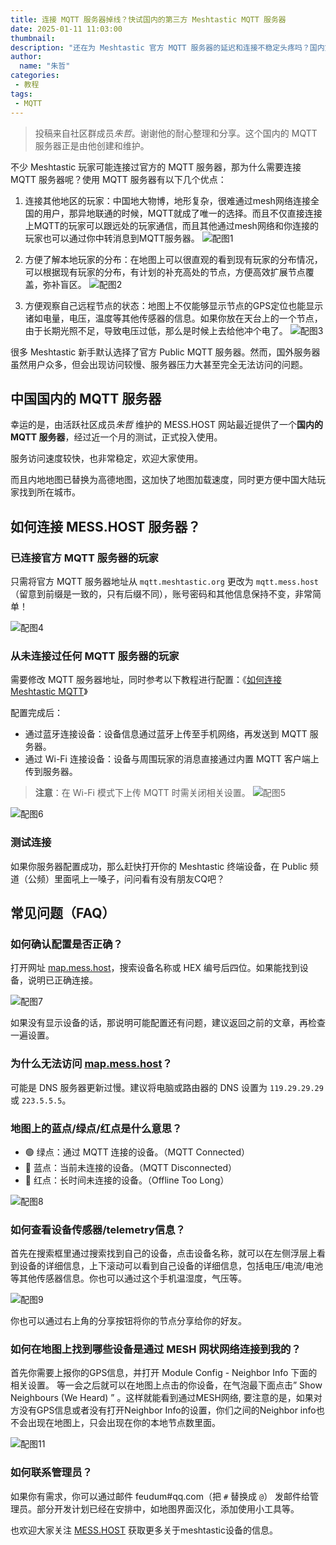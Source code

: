 ```yaml
---
title: 连接 MQTT 服务器掉线？快试国内的第三方 Meshtastic MQTT 服务器
date: 2025-01-11 11:03:00
thumbnail: 
description: "还在为 Meshtastic 官方 MQTT 服务器的延迟和连接不稳定头疼吗？国内第三方服务器 MESS.HOST 正式上线，专为中国玩家优化，速度快、稳定性高，还支持高德地图，让设备管理更方便！"
author:
  name: "朱哲"
categories:
 - 教程
tags:
 - MQTT
---
```


> 投稿来自社区群成员*朱哲*。谢谢他的耐心整理和分享。这个国内的 MQTT 服务器正是由他创建和维护。

不少 Meshtastic 玩家可能连接过官方的 MQTT 服务器，那为什么需要连接 MQTT 服务器呢？使用 MQTT 服务器有以下几个优点：

1. 连接其他地区的玩家：中国地大物博，地形复杂，很难通过mesh网络连接全国的用户，那异地联通的时候，MQTT就成了唯一的选择。而且不仅直接连接上MQTT的玩家可以跟远处的玩家通信，而且其他通过mesh网络和你连接的玩家也可以通过你中转消息到MQTT服务器。
  ![配图1](./how-to-connect-to-messhost-third-party-china-mqtt-server/1.webp)

1. 方便了解本地玩家的分布：在地图上可以很直观的看到现有玩家的分布情况，可以根据现有玩家的分布，有计划的补充高处的节点，方便高效扩展节点覆盖，弥补盲区。
  ![配图2](./how-to-connect-to-messhost-third-party-china-mqtt-server/2.webp)

1. 方便观察自己远程节点的状态：地图上不仅能够显示节点的GPS定位也能显示诸如电量，电压，温度等其他传感器的信息。如果你放在天台上的一个节点，由于长期光照不足，导致电压过低，那么是时候上去给他冲个电了。
  ![配图3](./how-to-connect-to-messhost-third-party-china-mqtt-server/3.webp)

很多 Meshtastic 新手默认选择了官方 Public MQTT 服务器。然而，国外服务器虽然用户众多，但会出现访问较慢、服务器压力大甚至完全无法访问的问题。

## 中国国内的 MQTT 服务器

幸运的是，由活跃社区成员*朱哲* 维护的 MESS.HOST 网站最近提供了一个**国内的 MQTT 服务器**，经过近一个月的测试，正式投入使用。

服务访问速度较快，也非常稳定，欢迎大家使用。

而且内地地图已替换为高德地图，这加快了地图加载速度，同时更方便中国大陆玩家找到所在城市。

## 如何连接 MESS.HOST 服务器？

### 已连接官方 MQTT 服务器的玩家

只需将官方 MQTT 服务器地址从 `mqtt.meshtastic.org` 更改为 `mqtt.mess.host`（留意到前缀是一致的，只有后缀不同），账号密码和其他信息保持不变，非常简单！

![配图4](./how-to-connect-to-messhost-third-party-china-mqtt-server/4.webp)

### 从未连接过任何 MQTT 服务器的玩家

需要修改 MQTT 服务器地址，同时参考以下教程进行配置：《[如何连接 Meshtastic MQTT](/how-to-connect-meshtastic-mqtt/)》

配置完成后：
- 通过蓝牙连接设备：设备信息通过蓝牙上传至手机网络，再发送到 MQTT 服务器。
- 通过 Wi-Fi 连接设备：设备与周围玩家的消息直接通过内置 MQTT 客户端上传到服务器。

> **注意**：在 Wi-Fi 模式下上传 MQTT 时需关闭相关设置。
> ![配图5](./how-to-connect-to-messhost-third-party-china-mqtt-server/5.webp)

![配图6](./how-to-connect-to-messhost-third-party-china-mqtt-server/6.webp)

### 测试连接

如果你服务器配置成功，那么赶快打开你的 Meshtastic 终端设备，在 Public 频道（公频）里面吼上一嗓子，问问看有没有朋友CQ吧？

## 常见问题（FAQ）

### 如何确认配置是否正确？
打开网址 [map.mess.host](https://map.mess.host)，搜索设备名称或 HEX 编号后四位。如果能找到设备，说明已正确连接。

![配图7](./how-to-connect-to-messhost-third-party-china-mqtt-server/7.webp)

如果没有显示设备的话，那说明可能配置还有问题，建议返回之前的文章，再检查一遍设置。

### 为什么无法访问 [map.mess.host](https://map.mess.host)？

可能是 DNS 服务器更新过慢。建议将电脑或路由器的 DNS 设置为 `119.29.29.29` 或 `223.5.5.5`。

### 地图上的蓝点/绿点/红点是什么意思？

- 🟢 绿点：通过 MQTT 连接的设备。（MQTT Connected）
- 🔵 蓝点：当前未连接的设备。（MQTT Disconnected）
- 🔴 红点：长时间未连接的设备。（Offline Too Long）

![配图8](./how-to-connect-to-messhost-third-party-china-mqtt-server/8.webp)

### 如何查看设备传感器/telemetry信息？

首先在搜索框里通过搜索找到自己的设备，点击设备名称，就可以在左侧浮层上看到设备的详细信息，上下滚动可以看到自己设备的详细信息，包括电压/电流/电池等其他传感器信息。你也可以通过这个手机温湿度，气压等。

![配图9](./how-to-connect-to-messhost-third-party-china-mqtt-server/9.webp)

你也可以通过右上角的分享按钮将你的节点分享给你的好友。

### 如何在地图上找到哪些设备是通过 MESH 网状网络连接到我的？

首先你需要上报你的GPS信息，并打开 Module Config - Neighbor Info 下面的相关设置。 等一会之后就可以在地图上点击的你设备，在气泡最下面点击” Show Neighbours (We Heard) ” 。这样就能看到通过MESH网络, 要注意的是，如果对方没有GPS信息或者没有打开Neighbor Info的设置，你们之间的Neighbor info也不会出现在地图上，只会出现在你的本地节点数里面。

![配图11](./how-to-connect-to-messhost-third-party-china-mqtt-server/11.webp)

### 如何联系管理员？

如果你有需求，你可以通过邮件 feudum#qq.com（把 `#` 替换成 `@`） 发邮件给管理员。部分开发计划已经在安排中，如地图界面汉化，添加使用小工具等。

也欢迎大家关注 [MESS.HOST](https://www.mess.host) 获取更多关于meshtastic设备的信息。
